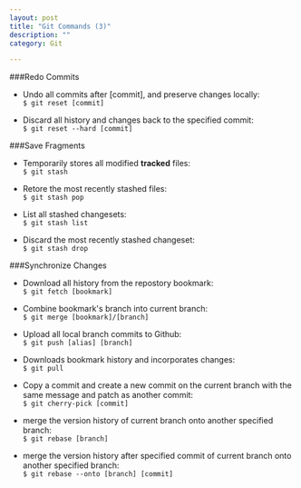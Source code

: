 ```yaml
---
layout: post
title: "Git Commands (3)"
description: ""
category: Git

---
```

###Redo Commits
- Undo all commits after [commit], and preserve changes locally:   
`$ git reset [commit]`   

- Discard all history and changes back to the specified commit:   
`$ git reset --hard [commit]`

<!--more-->

###Save Fragments
- Temporarily stores all modified **tracked** files:   
`$ git stash`

- Retore the most recently stashed files:   
`$ git stash pop`

- List all stashed changesets:   
`$ git stash list`

- Discard the most recently stashed changeset:   
`$ git stash drop`   

###Synchronize Changes
- Download all history from the repostory bookmark:   
`$ git fetch [bookmark]`

- Combine bookmark's branch into current branch:    
`$ git merge [bookmark]/[branch]`

- Upload all local branch commits to Github:   
`$ git push [alias] [branch]`

- Downloads bookmark history and incorporates changes:   
`$ git pull`

- Copy a commit and create a new commit on the current branch with the same message and patch as another commit:   
`$ git cherry-pick [commit]`

- merge the version history of current branch onto another specified branch:   
`$ git rebase [branch]`

- merge the version history after specified commit of current branch onto another specified branch:   
`$ git rebase --onto [branch] [commit]`
